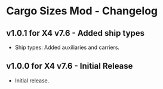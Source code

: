 # Cargo Sizes Mod - Changelog 

## v1.0.1 for X4 v7.6 - Added ship types
- Ship types: Added auxiliaries and carriers.

## v1.0.0 for X4 v7.6 - Initial Release
- Initial release.
